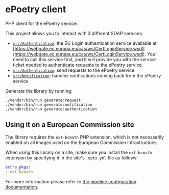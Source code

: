 # ePoetry client

PHP client for the ePoetry service.

This project allows you to interact with 3 different SOAP services:

- [`src/Authentication`](src/Authentication): the EU Login authentication service available at [https://webgate.ec.europa.eu/cas/ws/CertLoginService.wsdl](https://webgate.ec.europa.eu/cas/ws/CertLoginService.wsdl).
  You need to call this service first, and it will provide you with the service ticket needed to authenticate requests to the ePoetry service. 
- [`src/Authentication`](src/Request): send requests to the ePoetry service
- [`src/Notification`](src/Notification): handles notifications coming back from the ePoetry service

Generate the library by running:

```
./vendor/bin/run generate:request
./vendor/bin/run generate:notification
./vendor/bin/run generate:authentication
```

## Using it on a European Commission site

The library requires the `ext-bcmath` PHP extension, which is not necessarily enabled on all images used on the
European Commission infrastructure.

When using this library on a site, make sure you install the `ext-bcmath` extension by specifying it in the site's
`.opts.yml` file as follows:

```yaml
extra_pkgs:
- ext-bcmath
```

For more information please refer to [the pipeline configuration documentation](https://webgate.ec.europa.eu/fpfis/wikis/display/MULTISITE/Pipeline+configuration+and+override).
